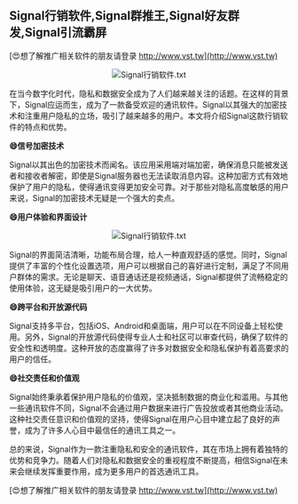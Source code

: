 ## **Signal行销软件,Signal群推王,Signal好友群发,Signal引流霸屏**

[😍想了解推广相关软件的朋友请登录 http://www.vst.tw](http://www.vst.tw)

 <center><img src="https://vst.tw/MP4/tuiguang/png/0.png" alt="Signal行销软件.txt"></center>

在当今数字化时代，隐私和数据安全成为了人们越来越关注的话题。在这样的背景下，Signal应运而生，成为了一款备受欢迎的通讯软件。Signal以其强大的加密技术和注重用户隐私的立场，吸引了越来越多的用户。本文将介绍Signal这款行销软件的特点和优势。

**😄信号加密技术**

Signal以其出色的加密技术而闻名。该应用采用端对端加密，确保消息只能被发送者和接收者解密，即使是Signal服务器也无法读取消息内容。这种加密方式有效地保护了用户的隐私，使得通讯变得更加安全可靠。对于那些对隐私高度敏感的用户来说，Signal的加密技术无疑是一个强大的卖点。

**😄用户体验和界面设计**

 <center><img src="https://vst.tw/MP4/tuiguang/png/6.png" alt="Signal行销软件.txt"></center>

Signal的界面简洁清晰，功能布局合理，给人一种直观舒适的感觉。同时，Signal提供了丰富的个性化设置选项，用户可以根据自己的喜好进行定制，满足了不同用户群体的需求。无论是聊天、语音通话还是视频通话，Signal都提供了流畅稳定的使用体验，这无疑是吸引用户的一大优势。

**😄跨平台和开放源代码**

Signal支持多平台，包括iOS、Android和桌面端，用户可以在不同设备上轻松使用。另外，Signal的开放源代码使得专业人士和社区可以审查代码，确保了软件的安全性和透明度。这种开放的态度赢得了许多对数据安全和隐私保护有着高要求的用户的信任。

**😄社交责任和价值观**

Signal始终秉承着保护用户隐私的价值观，坚决抵制数据的商业化和滥用。与其他一些通讯软件不同，Signal不会通过用户数据来进行广告投放或者其他商业活动。这种社交责任意识和价值观的坚持，使得Signal在用户心目中建立起了良好的声誉，成为了许多人心目中最信任的通讯工具之一。

总的来说，Signal作为一款注重隐私和安全的通讯软件，其在市场上拥有着独特的优势和竞争力。随着人们对隐私和数据安全的重视程度不断提高，相信Signal在未来会继续发挥重要作用，成为更多用户的首选通讯工具。

[😍想了解推广相关软件的朋友请登录 http://www.vst.tw](http://www.vst.tw)



